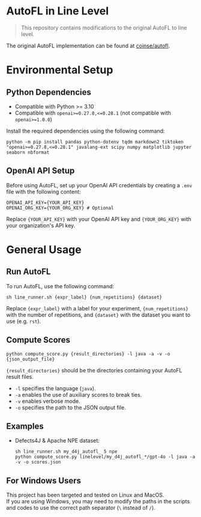 # AutoFL in Line Level

> This repository contains modifications to the original AutoFL to line level.

The original AutoFL implementation can be found at [coinse/autofl](https://github.com/coinse/autofl).

# Environmental Setup
## Python Dependencies
- Compatible with Python >= 3.10
- Compatible with `openai>=0.27.8,<=0.28.1` (not compatible with `openai>=1.0.0`)

Install the required dependencies using the following command:

```shell
python -m pip install pandas python-dotenv tqdm markdown2 tiktoken "openai>=0.27.8,<=0.28.1" javalang-ext scipy numpy matplotlib jupyter seaborn nbformat
```

## OpenAI API Setup
Before using AutoFL, set up your OpenAI API credentials by creating a `.env` file with the following content:

```shell
OPENAI_API_KEY={YOUR_API_KEY}
OPENAI_ORG_KEY={YOUR_ORG_KEY} # Optional
```
Replace `{YOUR_API_KEY}` with your OpenAI API key and `{YOUR_ORG_KEY}` with your organization's API key.

# General Usage

## Run AutoFL

To run AutoFL, use the following command:
```shell
sh line_runner.sh {expr_label} {num_repetitions} {dataset}
```

Replace `{expr_label}` with a label for your experiment, `{num_repetitions}` with the number of repetitions, and `{dataset}` with the dataset you want to use (e.g. `rst`).

## Compute Scores
```shell
python compute_score.py {result_directories} -l java -a -v -o {json_output_file}
```

`{result_directories}` should be the directories containing your AutoFL result files.
- `-l` specifies the language (`java`).
- `-a` enables the use of auxiliary scores to break ties.
- `-v` enables verbose mode.
- `-o` specifies the path to the JSON output file.

## Examples

- Defects4J & Apache NPE dataset:
    ```shell
    sh line_runner.sh my_d4j_autofl_ 5 npe
    python compute_score.py linelevel/my_d4j_autofl_*/gpt-4o -l java -a -v -o scores.json
    ```

## For Windows Users
This project has been targeted and tested on Linux and MacOS.  
If you are using Windows, you may need to modify the paths in the scripts and codes to use the correct path separator (`\` instead of `/`).
